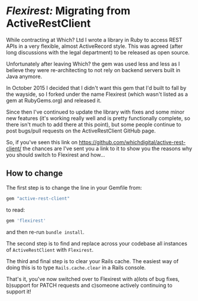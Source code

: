 # *Flexirest:* Migrating from ActiveRestClient

While contracting at Which? Ltd I wrote a library in Ruby to access REST APIs in a very flexible, almost ActiveRecord style. This was agreed (after long discussions with the legal department) to be released as open source.

Unfortunately after leaving Which? the gem was used less and less as I believe they were re-architecting to not rely on backend servers built in Java anymore.

In October 2015 I decided that I didn't want this gem that I'd built to fall by the wayside, so I forked under the name Flexirest (which wasn't listed as a gem at RubyGems.org) and released it.

Since then I've continued to update the library with fixes and some minor new features (it's working really well and is pretty functionally complete, so there isn't much to add there at this point), but some people continue to post bugs/pull requests on the ActiveRestClient GitHub page.

So, if you've seen this link on https://github.com/whichdigital/active-rest-client/ the chances are I've sent you a link to it to show you the reasons why you should switch to Flexirest and how...

## How to change

The first step is to change the line in your Gemfile from:

```ruby
gem "active-rest-client"  
```

to read:

```ruby
gem 'flexirest'  
```

and then re-run `bundle install`.

The second step is to find and replace across your codebase all instances of `ActiveRestClient` with `Flexirest`.

The third and final step is to clear your Rails cache. The easiest way of doing this is to type `Rails.cache.clear` in a Rails console.

That's it, you've now switched over to Flexirest with a)lots of bug fixes, b)support for PATCH requests and c)someone actively continuing to support it!
